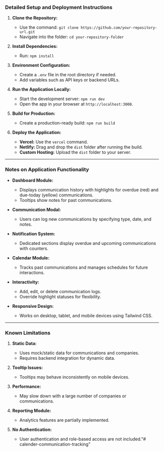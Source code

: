 
### Detailed Setup and Deployment Instructions

1. **Clone the Repository:**
   - Use the command: `git clone https://github.com/your-repository-url.git`
   - Navigate into the folder: `cd your-repository-folder`

2. **Install Dependencies:**
   - Run: `npm install`

3. **Environment Configuration:**
   - Create a `.env` file in the root directory if needed.
   - Add variables such as API keys or backend URLs.

4. **Run the Application Locally:**
   - Start the development server: `npm run dev`
   - Open the app in your browser at `http://localhost:3000`.

5. **Build for Production:**
   - Create a production-ready build: `npm run build`

6. **Deploy the Application:**
   - **Vercel:** Use the `vercel` command.
   - **Netlify:** Drag and drop the `dist` folder after running the build.
   - **Custom Hosting:** Upload the `dist` folder to your server.

---

### Notes on Application Functionality

- **Dashboard Module:**
  - Displays communication history with highlights for overdue (red) and due-today (yellow) communications.
  - Tooltips show notes for past communications.

- **Communication Modal:**
  - Users can log new communications by specifying type, date, and notes.

- **Notification System:**
  - Dedicated sections display overdue and upcoming communications with counters.

- **Calendar Module:**
  - Tracks past communications and manages schedules for future interactions.

- **Interactivity:**
  - Add, edit, or delete communication logs.
  - Override highlight statuses for flexibility.

- **Responsive Design:**
  - Works on desktop, tablet, and mobile devices using Tailwind CSS.

---

### Known Limitations

1. **Static Data:**
   - Uses mock/static data for communications and companies.
   - Requires backend integration for dynamic data.

2. **Tooltip Issues:**
   - Tooltips may behave inconsistently on mobile devices.

3. **Performance:**
   - May slow down with a large number of companies or communications.

4. **Reporting Module:**
   - Analytics features are partially implemented.

5. **No Authentication:**
   - User authentication and role-based access are not included."# calender-communication-tracking" 
